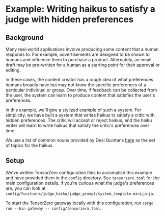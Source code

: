 # Example: Writing haikus to satisfy a judge with hidden preferences

## Background

Many real-world applications involve producing some content that a human responds to. For example, advertisements are designed to be shown to humans and influence them to purchase a product. Alternately, an email draft may be pre-written for a human as a starting point for their approval or editing.

In these cases, the content creator has a rough idea of what preferences humans broadly have but may not know the specific preferences of a particular individual or group.
Over time, if feedback can be collected from the user, the system can learn to produce content that satisfies the user's preferences.

In this example, we'll give a stylized example of such a system. For simplicity,
we have built a system that writes haikus to satisfy a critic with hidden preferences.
The critic will accept or reject haikus, and the haiku writer will learn to write haikus that satisfy the critic's preferences over time.

We use a list of common nouns provided by Desi Quintans [here](https://www.desiquintans.com/nounlist) as the set of topics for the haikus.

## Setup

We've written TensorZero configuration files to accomplish this example and have provided them in the `config` directory. See `tensorzero.toml` for the main configuration details. If you're curious what the judge's preferences are, you can look at `config/functions/judge_haiku/judge_prompt/system_template.minijinja`.

To start the TensorZero gateway locally with this configuration, run `cargo run --bin gateway -- config/tensorzero.toml`.
